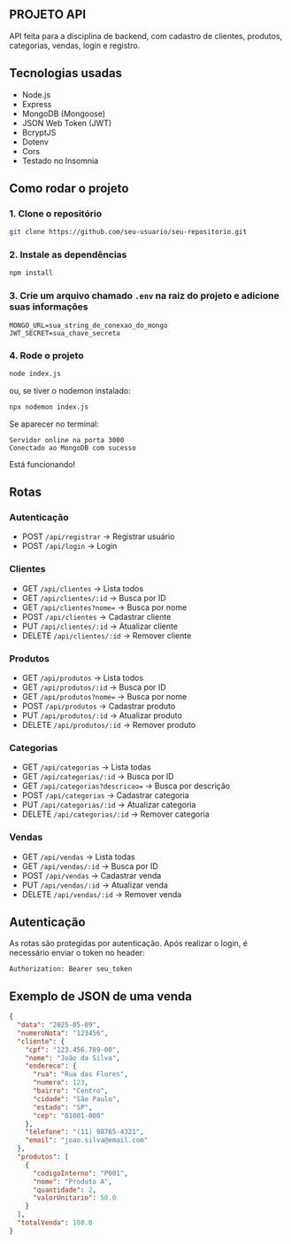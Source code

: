 
## PROJETO API

API feita para a disciplina de backend, com cadastro de clientes, produtos, categorias, vendas, login e registro.

## Tecnologias usadas

- Node.js
- Express
- MongoDB (Mongoose)
- JSON Web Token (JWT)
- BcryptJS
- Dotenv
- Cors
- Testado no Insomnia

## Como rodar o projeto

### 1. Clone o repositório

```bash
git clone https://github.com/seu-usuario/seu-repositorio.git
```

### 2. Instale as dependências

```bash
npm install
```

### 3. Crie um arquivo chamado `.env` na raiz do projeto e adicione suas informações

```env
MONGO_URL=sua_string_de_conexao_do_mongo
JWT_SECRET=sua_chave_secreta
```

### 4. Rode o projeto

```bash
node index.js
```

ou, se tiver o nodemon instalado:

```bash
npx nodemon index.js
```

Se aparecer no terminal:

```
Servidor online na porta 3000
Conectado ao MongoDB com sucesso
```

Está funcionando!

## Rotas

### Autenticação

- POST `/api/registrar` → Registrar usuário
- POST `/api/login` → Login

### Clientes

- GET `/api/clientes` → Lista todos
- GET `/api/clientes/:id` → Busca por ID
- GET `/api/clientes?nome=` → Busca por nome
- POST `/api/clientes` → Cadastrar cliente
- PUT `/api/clientes/:id` → Atualizar cliente
- DELETE `/api/clientes/:id` → Remover cliente

### Produtos

- GET `/api/produtos` → Lista todos
- GET `/api/produtos/:id` → Busca por ID
- GET `/api/produtos?nome=` → Busca por nome
- POST `/api/produtos` → Cadastrar produto
- PUT `/api/produtos/:id` → Atualizar produto
- DELETE `/api/produtos/:id` → Remover produto

### Categorias

- GET `/api/categorias` → Lista todas
- GET `/api/categorias/:id` → Busca por ID
- GET `/api/categorias?descricao=` → Busca por descrição
- POST `/api/categorias` → Cadastrar categoria
- PUT `/api/categorias/:id` → Atualizar categoria
- DELETE `/api/categorias/:id` → Remover categoria

### Vendas

- GET `/api/vendas` → Lista todas
- GET `/api/vendas/:id` → Busca por ID
- POST `/api/vendas` → Cadastrar venda
- PUT `/api/vendas/:id` → Atualizar venda
- DELETE `/api/vendas/:id` → Remover venda

## Autenticação

As rotas são protegidas por autenticação. Após realizar o login, é necessário enviar o token no header:

```
Authorization: Bearer seu_token
```

## Exemplo de JSON de uma venda

```json
{
  "data": "2025-05-09",
  "numeroNota": "123456",
  "cliente": {
    "cpf": "123.456.789-00",
    "nome": "João da Silva",
    "endereco": {
      "rua": "Rua das Flores",
      "numero": 123,
      "bairro": "Centro",
      "cidade": "São Paulo",
      "estado": "SP",
      "cep": "01001-000"
    },
    "telefone": "(11) 98765-4321",
    "email": "joao.silva@email.com"
  },
  "produtos": [
    {
      "codigoInterno": "P001",
      "nome": "Produto A",
      "quantidade": 2,
      "valorUnitario": 50.0
    }
  ],
  "totalVenda": 100.0
}
```
